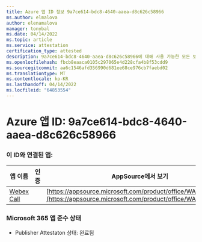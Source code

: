 ```yaml
---
title: Azure 앱 ID 정보 9a7ce614-bdc8-4640-aaea-d8c626c58966
ms.author: elmalova
author: elenamalova
manager: tonybal
ms.date: 04/14/2022
ms.topic: article
ms.service: attestation
certification_type: attested
description: 9a7ce614-bdc8-4640-aaea-d8c626c58966에 대해 사용 가능한 모든 보안 및 규정 준수 정보입니다.
ms.openlocfilehash: fbcb8eaaca0105c297065e4d228cfa4b8f53cdd9
ms.sourcegitcommit: aa6c1546afd356990d681ee68ce976cb7faebd02
ms.translationtype: MT
ms.contentlocale: ko-KR
ms.lasthandoff: 04/14/2022
ms.locfileid: "64853554"
---
```

# <a name="azure-app-id-9a7ce614-bdc8-4640-aaea-d8c626c58966"></a>Azure 앱 ID: 9a7ce614-bdc8-4640-aaea-d8c626c58966


### <a name="apps-associated-with-this-id"></a>이 ID와 연결된 앱:
| **앱 이름** | **인증** | **AppSource에서 보기** |
|--------------|---------------|-----------------------|
| [Webex Call](../forward/WA200001495.md) |  | [https://appsource.microsoft.com/product/office/WA200001495](https://appsource.microsoft.com/product/office/WA200001495) |

### <a name="microsoft-365-app-compliance-status"></a>Microsoft 365 앱 준수 상태
- Publisher Attestaton 상태: 완료됨
